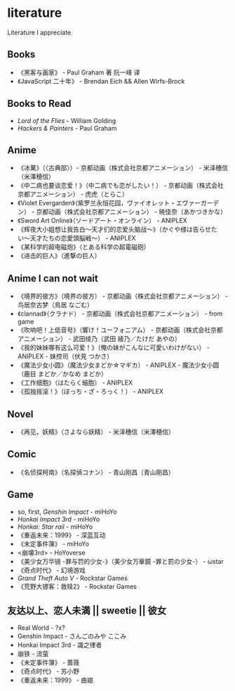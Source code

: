# literature

Literature I appreciate.

## Books

* 《黑客与画家》 - Paul Graham 著 阮一峰 译
* 《JavaScript 二十年》 - Brendan Eich && Allen Wirfs-Brock

## Books to Read

* _Lord of the Flies_ - William Golding
* _Hackers & Painters_ - Paul Graham

## Anime

* 《冰菓》（〈古典部〉）- 京都动画（株式会社京都アニメーション） - 米泽穗信（米澤穂信）
* 《中二病也要谈恋爱！》（中二病でも恋がしたい！） - 京都动画（株式会社京都アニメーション） - 虎虎（とらこ）
* 《Violet Evergarden》（紫罗兰永恒花园，ヴァイオレット・エヴァーガーデン） - 京都动画（株式会社京都アニメーション） - 暁佳奈（あかつきかな）
* 《Sword Art Online》（ソードアート・オンライン） - ANIPLEX
* 《辉夜大小姐想让我告白～天才们的恋爱头脑战～》（かぐや様は告らせたい〜天才たちの恋愛頭脳戦〜） - ANIPLEX
* 《某科学的超电磁炮》（とある科学の超電磁砲）
* 《进击的巨人》（進撃の巨人）

## Anime I can not wait

* 《境界的彼方》（境界の彼方） - 京都动画（株式会社京都アニメーション） - 鸟居奈古梦（鳥居 なごむ）
* 《clannad》（クラナド） - 京都动画（株式会社京都アニメーション） - from game
* 《吹响吧！上低音号》（響け！ユーフォニアム） - 京都动画（株式会社京都アニメーション） - 武田绫乃（武田 綾乃／たけだ あやの）
* 《我的妹妹哪有这么可爱！》（俺の妹がこんなに可愛いわけがない） - ANIPLEX - 妹控司（伏見 つかさ）
* 《魔法少女小圆》（魔法少女まどか☆マギカ） - ANIPLEX - 魔法少女小圆（鹿目 まどか／かなめ まどか）
* 《工作细胞》（はたらく細胞） - ANIPLEX
* 《孤独摇滚！》（ぼっち・ざ・ろっく！） - ANIPLEX

## Novel

* 《再见，妖精》（さよなら妖精） - 米泽穗信（米澤穂信）

## Comic

* 《名侦探柯南》（名探偵コナン） - 青山刚昌（青山剛昌）

## Game

* so, first, _Genshin Impact_ - miHoYo
* _Honkai Impact 3rd_ - miHoYo
* _Honkai: Star rail_ - miHoYo
* 《重返未来：1999》 - 深蓝互动
* 《未定事件簿》 - miHoYo
* <崩壊3rd> - HoYoverse
* 《美少女万华镜 -罪与罚的少女-》（美少女万華鏡 -罪と罰の少女-） - ωstar
* 《奇点时代》 - 幻境游戏
* _Grand Theft Auto V_ - Rockstar Games
* 《荒野大镖客：救赎2》 - Rockstar Games

## 友达以上、恋人未満 || sweetie || 彼女

* Real World - ?x?
* Genshin Impact - さんごのみや ここみ
* Honkai Impact 3rd - 識之律者
* 崩铁 - 流萤
* 《未定事件簿》 - 蔷薇
* 《奇点时代》 - 苏小野
* 《重返未来：1999》 - 曲娘
